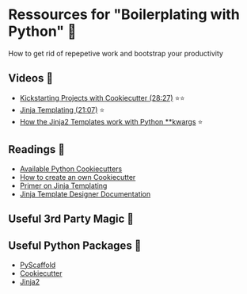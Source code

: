 # Ressources for "Boilerplating with Python" :card_index:
How to get rid of repepetive work and bootstrap your productivity

## Videos :movie_camera:
- [Kickstarting Projects with Cookiecutter (28:27)](https://www.youtube.com/watch?v=nExL0SgKsDY) :star::star:
- [Jinja Templating (21:07)](https://www.youtube.com/watch?v=3tf8XlhsQAo&t=870s) :star:
- [How the Jinja2 Templates work with Python **kwargs](https://www.youtube.com/watch?v=etvFRzEiXAI&t=39s) :star:

## Readings :notebook:
- [Available Python Cookiecutters](https://github.com/audreyr/cookiecutter#python)
- [How to create an own Cookiecutter](http://cookiecutter.readthedocs.io/en/latest/first_steps.html)
- [Primer on Jinja Templating](https://realpython.com/blog/python/primer-on-jinja-templating/)
- [Jinja Template Designer Documentation](http://jinja.pocoo.org/docs/dev/templates/)

## Useful 3rd Party Magic :crystal_ball:

## Useful Python Packages :rocket:
- [PyScaffold](https://pyscaffold.readthedocs.io/en/v2.5.7/)
- [Cookiecutter](https://github.com/audreyr/cookiecutter)
- [Jinja2](http://jinja.pocoo.org)
